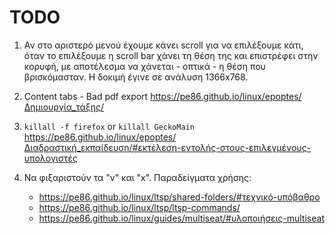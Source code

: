 # TODO

1. Αν στο αριστερό μενού έχουμε κάνει scroll για να επιλέξουμε κάτι, όταν το
   επιλέξουμε η scroll bar χάνει τη θέση της και επιστρέφει στην κορυφή, με
   αποτέλεσμα να χάνεται - οπτικά - η θέση που βρισκόμασταν. Η δοκιμή έγινε σε
   ανάλυση 1366x768.

2. Content tabs - Bad pdf export
   <https://pe86.github.io/linux/epoptes/Δημιουργία_τάξης/>

3. `killall -f firefox` or `killall GeckoMain`
   <https://pe86.github.io/linux/epoptes/Διαδραστική_εκπαίδευση/#εκτέλεση-εντολής-στους-επιλεγμένους-υπολογιστές>

4. Να φιξαριστούν τα "v" και "x". Παραδείγματα χρήσης:

   -  <https://pe86.github.io/linux/ltsp/shared-folders/#τεχνικό-υπόβαθρο>
   -  <https://pe86.github.io/linux/ltsp/ltsp-commands/>
   -  <https://pe86.github.io/linux/guides/multiseat/#υλοποιήσεις-multiseat>
